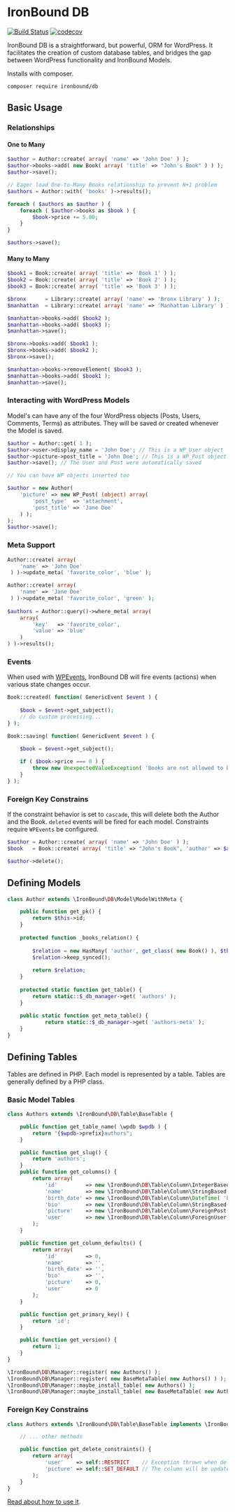 # IronBound DB

[![Build Status](https://travis-ci.org/iron-bound-designs/IronBound-DB.svg?branch=master)](https://travis-ci.org/iron-bound-designs/IronBound-DB) [![codecov](https://codecov.io/gh/iron-bound-designs/IronBound-DB/graph/badge.svg)](https://codecov.io/gh/iron-bound-designs/IronBound-DB)


IronBound DB is a straightforward, but powerful, ORM for WordPress. It facilitates the creation of custom database tables,
 and bridges the gap between WordPress functionality and IronBound Models.

Installs with composer.

````
composer require ironbound/db
````

## Basic Usage

### Relationships

#### One to Many
```php
$author = Author::create( array( 'name' => 'John Doe' ) );
$author->books->add( new Book( array( 'title' => "John's Book" ) ) );
$author->save();

// Eager load One-to-Many Books relationship to prevent N+1 problem
$authors = Author::with( 'books' )->results();

foreach ( $authors as $author ) {
	foreach ( $author->books as $book ) {
		$book->price += 5.00;
	}
}

$authors->save();

```

#### Many to Many

```php
$book1 = Book::create( array( 'title' => 'Book 1' ) );
$book2 = Book::create( array( 'title' => 'Book 2' ) );
$book3 = Book::create( array( 'title' => 'Book 3' ) );

$bronx		= Library::create( array( 'name' => 'Bronx Library' ) );
$manhattan  = Library::create( array( 'name' => 'Manhattan Library' ) );

$manhattan->books->add( $book2 );
$manhattan->books->add( $book3 );
$manhattan->save();

$bronx->books->add( $book1 );
$bronx->books->add( $book2 );
$bronx->save();

$manhattan->books->removeElement( $book3 );
$manhattan->books->add( $book1 );
$manhattan->save();
```

### Interacting with WordPress Models
Model's can have any of the four WordPress objects (Posts, Users, Comments, Terms) as attributes.
They will be saved or created whenever the Model is saved.

```php
$author = Author::get( 1 );
$author->user->display_name = 'John Doe'; // This is a WP_User object
$author->picture->post_title = 'John Doe'; // This is a WP_Post object
$author->save(); // The User and Post were automatically saved

// You can have WP objects inserted too

$author = new Author(
	'picture' => new WP_Post( (object) array( 
		'post_type'  => 'attachment',
		'post_title' => 'Jane Doe'
	) );
);
$author->save();
```

### Meta Support

```php
Author::create( array( 
 	'name' => 'John Doe'
 ) )->update_meta( 'favorite_color', 'blue' );

Author::create( array( 
 	'name' => 'Jane Doe'
 ) )->update_meta( 'favorite_color', 'green' );
 
$authors = Author::query()->where_meta( array( 
	array(
		'key' 	=> 'favorite_color',
		'value' => 'blue'
	)
) )->results();
```

### Events

When used with [WPEvents](https://github.com/iron-bound-designs/IronBound-WPEvents), IronBound DB will
fire events (actions) when various state changes occur.

```php
Book::created( function( GenericEvent $event ) {
	
	$book = $event->get_subject();
	// do custom processing...
} );

Book::saving( function( GenericEvent $event ) {

	$book = $event->get_subject();
	
	if ( $book->price === 0 ) {
		throw new UnexpectedValueException( 'Books are not allowed to be free!' );
	}
} );
```

### Foreign Key Constrains

If the constraint behavior is set to `cascade`, this will delete both the Author and the Book. 
`deleted` events will be fired for each model. Constraints require `WPEvents` be configured.

```php
$author = Author::create( array( 'name' => 'John Doe' ) );
$book 	= Book::create( array( 'title' => "John's Book", 'author' => $author ) );

$author->delete();
```

## Defining Models

```php
class Author extends \IronBound\DB\Model\ModelWithMeta {

	public function get_pk() {
		return $this->id;
	}
	
	protected function _books_relation() {
		
		$relation = new HasMany( 'author', get_class( new Book() ), $this, 'books' );
		$relation->keep_synced();
		
		return $relation;
	}
	
	protected static function get_table() {
		return static::$_db_manager->get( 'authors' );
	}
	
	public static function get_meta_table() {
    		return static::$_db_manager->get( 'authors-meta' );
    }
}
```

## Defining Tables

Tables are defined in PHP. Each model is represented by a table. Tables are generally defined by a PHP class.

### Basic Model Tables

```php
class Authors extends \IronBound\DB\Table\BaseTable {

	public function get_table_name( \wpdb $wpdb ) {
		return "{$wpdb->prefix}authors";
	}

	public function get_slug() {
		return 'authors';
	}
	public function get_columns() {
		return array(
			'id'         => new \IronBound\DB\Table\Column\IntegerBased( 'BIGINT', 'id', array( 'unsigned', 'auto_increment' ), array( 20 ) ),
			'name'       => new \IronBound\DB\Table\Column\StringBased( 'VARCHAR', 'name', array(), array( 60 ) ),
			'birth_date' => new \IronBound\DB\Table\Column\DateTime( 'birth_date' ),
			'bio'        => new \IronBound\DB\Table\Column\StringBased( 'LONGTEXT', 'bio' ),
			'picture'    => new \IronBound\DB\Table\Column\ForeignPost( 'picture', new \IronBound\DB\Saver\PostSaver() ),
			'user'    	 => new \IronBound\DB\Table\Column\ForeignUser( 'user', new \IronBound\DB\Saver\UserSaver() )
		);
	}

	public function get_column_defaults() {
		return array(
			'id'         => 0,
			'name'       => '',
			'birth_date' => '',
			'bio'        => '',
			'picture'    => 0,
			'user'		 => 0
		);
	}

	public function get_primary_key() {
		return 'id';
	}

	public function get_version() {
		return 1;
	}
}

\IronBound\DB\Manager::register( new Authors() );
\IronBound\DB\Manager::register( new BaseMetaTable( new Authors() ) );
\IronBound\DB\Manager::maybe_install_table( new Authors() );
\IronBound\DB\Manager::maybe_install_table( new BaseMetaTable( new Authors() ) );
```

### Foreign Key Constrains

```php
class Authors extends \IronBound\DB\Table\BaseTable implements \IronBound\DB\Table\ForeignKey\DeleteConstrained {

	// ... other methods

	public function get_delete_constraints() {
		return array(
			'user' 	  => self::RESTRICT    // Exception thrown when deleting a User if an author referencing it exists,
			'picture' => self::SET_DEFAULT // The column will be updated to its default value when its referenced post is deleted 
		);
	}
}
```

[Read about how to use it](https://ironbounddesigns.com/custom-tables-wordpress/).
